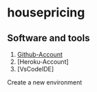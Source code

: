 # housepricing

## Software and tools
1. [Github-Account](https://github.com)
2. [Heroku-Account]
3. [VsCodeIDE]

Create a new environment
